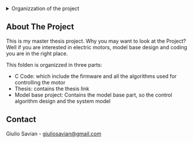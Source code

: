 <!-- Improved compatibility of back to top link: See: https://github.com/othneildrew/Best-README-Template/pull/73 -->
<a name="readme-top"></a>
<!--
*** Thanks for checking out the Best-README-Template. If you have a suggestion
*** that would make this better, please fork the repo and create a pull request
*** or simply open an issue with the tag "enhancement".
*** Don't forget to give the project a star!
*** Thanks again! Now go create something AMAZING! :D
-->



<!-- PROJECT SHIELDS -->
<!--
*** I'm using markdown "reference style" links for readability.
*** Reference links are enclosed in brackets [ ] instead of parentheses ( ).
*** See the bottom of this document for the declaration of the reference variables
*** for contributors-url, forks-url, etc. This is an optional, concise syntax you may use.
*** https://www.markdownguide.org/basic-syntax/#reference-style-links
-->

<!-- TABLE OF CONTENTS -->
<details>
  <summary>Organizzation of the project</summary>
  <ol>
    <li>
      <a href="#C Code"></a>
      <ul>
        <li><a href="#Firmware">Firmware</a></li>
      </ul>
    </li>
    <li>
      <a href="#Thesis"></a>
    <li>
      <a href="#Model base project"></a></li>
      <ul>
        <li><a href="#matlab">Matlab</a></li>
        <li><a href="#Test Data">Test Data</a></li>
      </ul>
    </li>
  </ol>
</details>



<!-- ABOUT THE PROJECT -->
## About The Project

<!--[![Product Name Screen Shot][product-screenshot]](https://example.com)-->

This is my master thesis project. Why you may want to look at the Project? Well if you are interested in electric motors, model base design and coding you are in the right place.

This folden is organizzed in three parts:
* C Code: which include the firmware and all the algorithms used for controlling the motor
* Thesis: contains the thesis link
* Model base project: Contains the model base part, so the control algorithm design and the system model

## Contact

Giulio Savian  - giuliosavian@gmail.com

<!--Project Link: [https://github.com/your_username/repo_name](https://github.com/your_username/repo_name)-->


